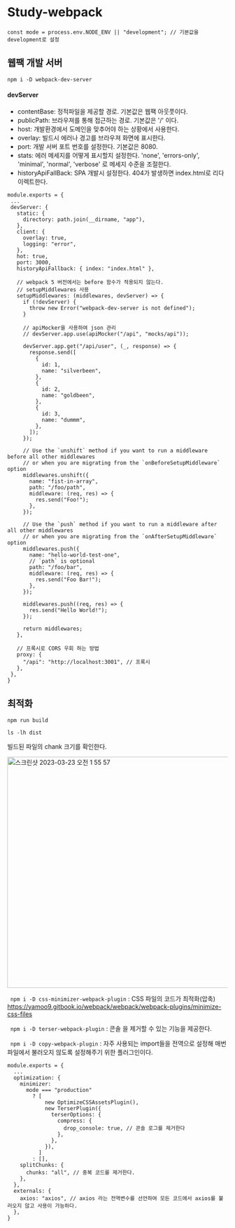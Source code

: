 # Study-webpack


```
const mode = process.env.NODE_ENV || "development"; // 기본값을 development로 설정
```

## 웹팩 개발 서버
```npm i -D webpack-dev-server ```

#### devServer

 * contentBase: 정적파일을 제공할 경로. 기본값은 웹팩 아웃풋이다.
 * publicPath: 브라우져를 통해 접근하는 경로. 기본값은 '/' 이다.
 * host: 개발환경에서 도메인을 맞추어야 하는 상황에서 사용한다.
 * overlay: 빌드시 에러나 경고를 브라우져 화면에 표시한다.
 * port: 개발 서버 포트 번호를 설정한다. 기본값은 8080.
 * stats: 에러 메세지를 어떻게 표시할지 설정한다. 'none', 'errors-only', 'minimal', 'normal', 'verbose' 로 메세지 수준을 조절한다.
 * historyApiFallBack:  SPA 개발시 설정한다. 404가 발생하면 index.html로 리다이렉트한다.
 
 
 ```
module.exports = {
  ...
  devServer: {
    static: {
      directory: path.join(__dirname, "app"),
    },
    client: {
      overlay: true,
      logging: "error",
    },
    hot: true,
    port: 3000,
    historyApiFallback: { index: "index.html" },

    // webpack 5 버전에서는 before 함수가 적용되지 않는다.
    // setupMiddlewares 사용
    setupMiddlewares: (middlewares, devServer) => {
      if (!devServer) {
        throw new Error("webpack-dev-server is not defined");
      }

      // apiMocker을 사용하여 json 관리
      // devServer.app.use(apiMocker("/api", "mocks/api"));

      devServer.app.get("/api/user", (_, response) => {
        response.send([
          {
            id: 1,
            name: "silverbeen",
          },
          {
            id: 2,
            name: "goldbeen",
          },
          {
            id: 3,
            name: "dummm",
          },
        ]);
      });

      // Use the `unshift` method if you want to run a middleware before all other middlewares
      // or when you are migrating from the `onBeforeSetupMiddleware` option
      middlewares.unshift({
        name: "fist-in-array",
        path: "/foo/path",
        middleware: (req, res) => {
          res.send("Foo!");
        },
      });

      // Use the `push` method if you want to run a middleware after all other middlewares
      // or when you are migrating from the `onAfterSetupMiddleware` option
      middlewares.push({
        name: "hello-world-test-one",
        // `path` is optional
        path: "/foo/bar",
        middleware: (req, res) => {
          res.send("Foo Bar!");
        },
      });

      middlewares.push((req, res) => {
        res.send("Hello World!");
      });

      return middlewares;
    },

    // 프록시로 CORS 우회 하는 방법
    proxy: {
      "/api": "http://localhost:3001", // 프록시
    },
  },
 }
 ```
 
 
 ## 최적화
 ``` npm run build ```

 ``` ls -lh dist ```
 
 빌드된 파일의 chank 크기를 확인한다.

 <img width="527" alt="스크린샷 2023-03-23 오전 1 55 57" src="https://user-images.githubusercontent.com/63506240/226980192-528438cc-62c1-4fd0-9c63-a81961be3d11.png">
 
 
``` npm i -D css-minimizer-webpack-plugin``` : CSS 파일의 코드가 최적화(압축) 
https://yamoo9.gitbook.io/webpack/webpack/webpack-plugins/minimize-css-files

``` npm i -D terser-webpack-plugin```  : 콘솔 을 제거할 수 있는 기능을 제공한다.

``` npm i -D copy-webpack-plugin``` : 자주 사용되는 import들을 전역으로 설정해 매번 파일에서 불러오지 않도록 설정해주기 위한 플러그인이다.


```
module.exports = {
  ...
  optimization: {
    minimizer:
      mode === "production"
        ? [
            new OptimizeCSSAssetsPlugin(),
            new TerserPlugin({
              terserOptions: {
                compress: {
                  drop_console: true, // 콘솔 로그를 제거한다
                },
              },
            }),
          ]
        : [],
    splitChunks: {
      chunks: "all", // 중복 코드를 제거한다.
    },
  },
  externals: {
    axios: "axios", // axios 라는 전역변수를 선언하여 모든 코드에서 axios를 불러오지 않고 사용이 가능하다.
  },
}
```
